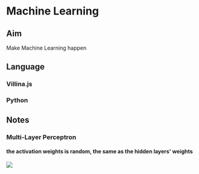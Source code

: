 # Machine Learning

## Aim
Make Machine Learning happen

## Language
### Villina.js
### Python

## Notes

### Multi-Layer Perceptron
#### the activation weights is random, the same as the hidden layers' weights
<img src="https://github.com/baorr/Machine-Learning/blob/master/notes/Multi%20Layer%20Perceptron.png" />
